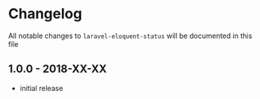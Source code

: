 # Changelog

All notable changes to `laravel-eloquent-status` will be documented in this file

## 1.0.0 - 2018-XX-XX

- initial release
